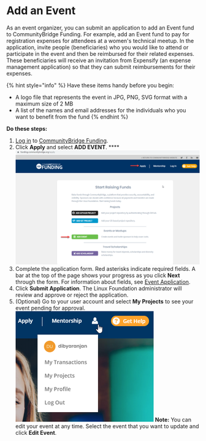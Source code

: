 # Add an Event

As an event organizer, you can submit an application to add an Event fund to CommunityBridge Funding. For example, add an Event fund to pay for registration expenses for attendees at a women's technical meetup. In the application, invite people \(beneficiaries\) who you would like to attend or participate in the event and then be reimbursed for their related expenses. These beneficiaries will receive an invitation from Expensify \(an expense management application\) so that they can submit reimbursements for their expenses.

{% hint style="info" %}
Have these items handy before you begin:

* A logo file that represents the event in JPG, PNG, SVG format with a maximum size of 2 MB
* A list of the names and email addresses for the individuals who you want to benefit from the fund
{% endhint %}

**Do these steps:**

1. [Log in](../../../sso/user-profile/log-in-to-communitybridge/) to [CommunityBridge Funding](https://funding.communitybridge.org/).
2. Click **Apply** and select **ADD EVENT**. ****![](../../../.gitbook/assets/7418552.png)
3. Complete the application form. Red asterisks indicate required fields. A bar at the top of the page shows your progress as you click **Next** through the form. For information about fields, see [Event Application](../event-application.md).
4. Click **Submit Application**. The Linux Foundation administrator will review and approve or reject the application.
5. \(Optional\) Go to your user account and select **My Projects** to see your event pending for approval.  ![](../../../.gitbook/assets/7418553.png)  **Note:** You can edit your event at any time. Select the event that you want to update and click **Edit Event**.

